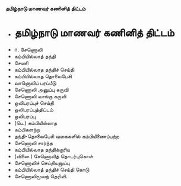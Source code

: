 **தமிழ்நாடு மாணவர் கணினித் திட்டம்**
- # தமிழ்நாடு மாணவர் கணினித் திட்டம்
- n. சேணொலி
-  கம்பியில்லாத்  தந்தி
- சேணி
- கம்பியில்லாத தந்திச் செய்தி
- கம்பியில்லாத தொலைபேசி
-  வானொலிப் பரப்பீடு
- சேணொலி அனுப்பு கருவி
- சேணொலி வாங்கு கருவி
-  ஒலிபரப்புச் செய்தி
- ஒலிபரப்புத்திட்டம்
- ஒலிபரப்பு
- (பெ.) கம்பியில்லாத
- கம்பிகளற்ற
- தந்தி-தொலைபேசி வகைகளில் கம்பியிணைப்பற்ற
- சேணொலி சார்ந்த
- கம்பியில்லாத தந்திக்குரிய
- (வினை.) சேணொலித் தொடர்புகொள்
- சேணொலிச் செய்தியனுப்பு
- கம்பியில்லாத் தந்திச் செய்தி கொடு
- சேணொலிமூலந் தெரிவி.

